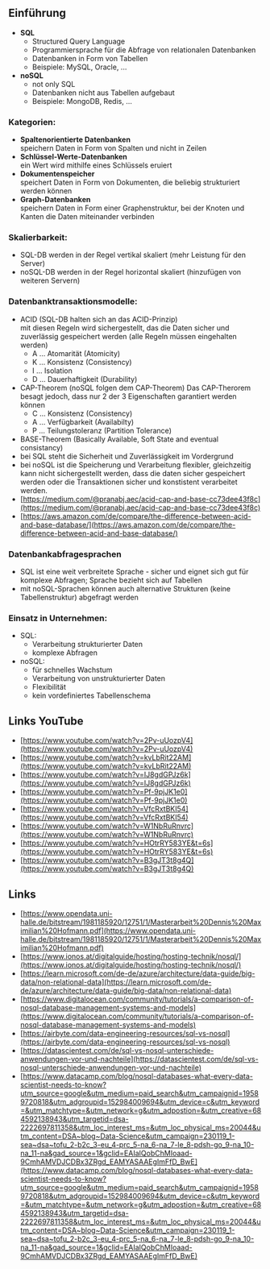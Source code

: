 ## Einführung

- **SQL**
  - Structured Query Language
  - Programmiersprache für die Abfrage von relationalen Datenbanken
  - Datenbanken in Form von Tabellen
  - Beispiele: MySQL, Oracle, ...
- **noSQL**
  - not only SQL
  - Datenbanken nicht aus Tabellen aufgebaut
  - Beispiele: MongoDB, Redis, ...

### Kategorien:
- **Spaltenorientierte Datenbanken**<br>
  speichern Daten in Form von Spalten und nicht in Zeilen
- **Schlüssel-Werte-Datenbanken**<br>
  ein Wert wird mithilfe eines Schlüssels eruiert
- **Dokumentenspeicher**<br>
  speichert Daten in Form von Dokumenten, die beliebig strukturiert werden können
- **Graph-Datenbanken**<br>
  speichern Daten in Form einer Graphenstruktur, bei der Knoten und Kanten die Daten miteinander verbinden

### Skalierbarkeit:
- SQL-DB werden in der Regel vertikal skaliert (mehr Leistung für den Server)
- noSQL-DB werden in der Regel horizontal skaliert (hinzufügen von weiteren Servern)

### Datenbanktransaktionsmodelle:
- ACID (SQL-DB halten sich an das ACID-Prinzip)<br>
  mit diesen Regeln wird sichergestellt, das die Daten sicher und zuverlässig gespeichert werden (alle Regeln müssen eingehalten werden)
  - A ... Atomarität (Atomicity)
  - K ... Konsistenz (Consistency)
  - I ... Isolation
  - D ... Dauerhaftigkeit (Durability)
- CAP-Theorem (noSQL folgen dem CAP-Theorem)
  Das CAP-Therorem besagt jedoch, dass nur 2 der 3 Eigenschaften garantiert werden können
  - C ... Konsistenz (Consistency)
  - A ... Verfügbarkeit (Availabilty)
  - P ... Teilungstoleranz (Partition Tolerance)
- BASE-Theorem (Basically Available, Soft State and eventual consistancy)
- bei SQL steht die Sicherheit und Zuverlässigkeit im Vordergrund
- bei noSQL ist die Speicherung und Verarbeitung flexibler, gleichzeitig kann nicht sichergestellt werden, dass die daten sicher gespeichert werden oder die Transaktionen sicher und konstistent verarbeitet werden.
- [https://medium.com/@pranabj.aec/acid-cap-and-base-cc73dee43f8c](https://medium.com/@pranabj.aec/acid-cap-and-base-cc73dee43f8c)
- [https://aws.amazon.com/de/compare/the-difference-between-acid-and-base-database/](https://aws.amazon.com/de/compare/the-difference-between-acid-and-base-database/)

### Datenbankabfragesprachen
- SQL ist eine weit verbreitete Sprache - sicher und eignet sich gut für komplexe Abfragen; Sprache bezieht sich auf Tabellen
- mit noSQL-Sprachen können auch alternative Strukturen (keine Tabellenstruktur) abgefragt werden

### Einsatz in Unternehmen:
- SQL:
  - Verarbeitung strukturierter Daten
  - komplexe Abfragen
- noSQL:
  - für schnelles Wachstum
  - Verarbeitung von unstrukturierter Daten
  - Flexibilität
  - kein vordefiniertes Tabellenschema

## Links YouTube
- [https://www.youtube.com/watch?v=2Pv-uUozpV4](https://www.youtube.com/watch?v=2Pv-uUozpV4)
- [https://www.youtube.com/watch?v=kvLbRit22AM](https://www.youtube.com/watch?v=kvLbRit22AM)
- [https://www.youtube.com/watch?v=IJ8gdGPJz6k](https://www.youtube.com/watch?v=IJ8gdGPJz6k)
- [https://www.youtube.com/watch?v=Pf-9pjJK1e0](https://www.youtube.com/watch?v=Pf-9pjJK1e0)
- [https://www.youtube.com/watch?v=VfcRxtBKI54](https://www.youtube.com/watch?v=VfcRxtBKI54)
- [https://www.youtube.com/watch?v=W1NbRuRnvrc](https://www.youtube.com/watch?v=W1NbRuRnvrc)
- [https://www.youtube.com/watch?v=HOtrRY583YE&t=6s](https://www.youtube.com/watch?v=HOtrRY583YE&t=6s)
- [https://www.youtube.com/watch?v=B3gJT3t8g4Q](https://www.youtube.com/watch?v=B3gJT3t8g4Q)

## Links
- [https://www.opendata.uni-halle.de/bitstream/1981185920/12751/1/Masterarbeit%20Dennis%20Maximilian%20Hofmann.pdf](https://www.opendata.uni-halle.de/bitstream/1981185920/12751/1/Masterarbeit%20Dennis%20Maximilian%20Hofmann.pdf)
- [https://www.ionos.at/digitalguide/hosting/hosting-technik/nosql/](https://www.ionos.at/digitalguide/hosting/hosting-technik/nosql/)
- [https://learn.microsoft.com/de-de/azure/architecture/data-guide/big-data/non-relational-data](https://learn.microsoft.com/de-de/azure/architecture/data-guide/big-data/non-relational-data)
- [https://www.digitalocean.com/community/tutorials/a-comparison-of-nosql-database-management-systems-and-models](https://www.digitalocean.com/community/tutorials/a-comparison-of-nosql-database-management-systems-and-models)
- [https://airbyte.com/data-engineering-resources/sql-vs-nosql](https://airbyte.com/data-engineering-resources/sql-vs-nosql)
- [https://datascientest.com/de/sql-vs-nosql-unterschiede-anwendungen-vor-und-nachteile](https://datascientest.com/de/sql-vs-nosql-unterschiede-anwendungen-vor-und-nachteile)
- [https://www.datacamp.com/blog/nosql-databases-what-every-data-scientist-needs-to-know?utm_source=google&utm_medium=paid_search&utm_campaignid=19589720818&utm_adgroupid=152984009694&utm_device=c&utm_keyword=&utm_matchtype=&utm_network=g&utm_adpostion=&utm_creative=684592138943&utm_targetid=dsa-2222697811358&utm_loc_interest_ms=&utm_loc_physical_ms=20044&utm_content=DSA~blog~Data-Science&utm_campaign=230119_1-sea~dsa~tofu_2-b2c_3-eu_4-prc_5-na_6-na_7-le_8-pdsh-go_9-na_10-na_11-na&gad_source=1&gclid=EAIaIQobChMIoaad-9CmhAMVDJCDBx3ZRgd_EAMYASAAEgImFfD_BwE](https://www.datacamp.com/blog/nosql-databases-what-every-data-scientist-needs-to-know?utm_source=google&utm_medium=paid_search&utm_campaignid=19589720818&utm_adgroupid=152984009694&utm_device=c&utm_keyword=&utm_matchtype=&utm_network=g&utm_adpostion=&utm_creative=684592138943&utm_targetid=dsa-2222697811358&utm_loc_interest_ms=&utm_loc_physical_ms=20044&utm_content=DSA~blog~Data-Science&utm_campaign=230119_1-sea~dsa~tofu_2-b2c_3-eu_4-prc_5-na_6-na_7-le_8-pdsh-go_9-na_10-na_11-na&gad_source=1&gclid=EAIaIQobChMIoaad-9CmhAMVDJCDBx3ZRgd_EAMYASAAEgImFfD_BwE)

